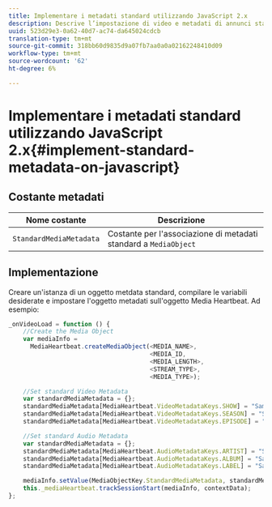 ```yaml
---
title: Implementare i metadati standard utilizzando JavaScript 2.x
description: Descrive l’impostazione di video e metadati di annunci standard da inviare con le chiamate di tracciamento nelle app browser (JS).
uuid: 523d29e3-0a62-40d7-ac74-da645024cdcb
translation-type: tm+mt
source-git-commit: 318bb60d9835d9a07fb7aa0a0a02162248410d09
workflow-type: tm+mt
source-wordcount: '62'
ht-degree: 6%

---
```



# Implementare i metadati standard utilizzando JavaScript 2.x{#implement-standard-metadata-on-javascript}

## Costante metadati

| Nome costante | Descrizione   |
| --- | --- |
| `StandardMediaMetadata` | Costante per l&#39;associazione di metadati standard a `MediaObject` |

## Implementazione

Creare un&#39;istanza di un oggetto metdata standard, compilare le variabili desiderate e impostare l&#39;oggetto metadati sull&#39;oggetto Media Heartbeat. Ad esempio:

```js
_onVideoLoad = function () {
    //Create the Media Object   
    var mediaInfo =  
      MediaHeartbeat.createMediaObject(<MEDIA_NAME>,  
                                       <MEDIA_ID,  
                                       <MEDIA_LENGTH>,
                                       <STREAM_TYPE>,
                                       <MEDIA_TYPE>);

    //Set standard Video Metadata
    var standardMediaMetadata = {};     
    standardMediaMetadata[MediaHeartbeat.VideoMetadataKeys.SHOW] = "Sample Show";
    standardMediaMetadata[MediaHeartbeat.VideoMetadataKeys.SEASON] = "Sample Season";
    standardMediaMetadata[MediaHeartbeat.VideoMetadataKeys.EPISODE] = "Sample Episode";

    //Set standard Audio Metadata
    var standardMediaMetadata = {};     
    standardMediaMetadata[MediaHeartbeat.AudioMetadataKeys.ARTIST] = "Sample Artist";
    standardMediaMetadata[MediaHeartbeat.AudioMetadataKeys.ALBUM] = "Sample Album";
    standardMediaMetadata[MediaHeartbeat.AudioMetadataKeys.LABEL] = "Sample Label";

    mediaInfo.setValue(MediaObjectKey.StandardMediaMetadata, standardMediaMetadata);
    this._mediaHeartbeat.trackSessionStart(mediaInfo, contextData);
};
```
